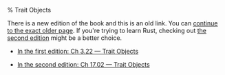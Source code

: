 % Trait Objects

There is a new edition of the book and this is an old link.
You can [continue to the exact older page][1].
If you're trying to learn Rust, checking out [the second edition][2] might be a better choice.

* [In the first edition: Ch 3.22 — Trait Objects][1]

* [In the second edition: Ch 17.02 — Trait Objects][2]


[1]: first-edition/trait-objects.html
[2]: second-edition/ch17-02-trait-objects.html

